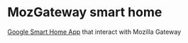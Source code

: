 # MozGateway smart home
[Google Smart Home App](https://developers.google.com/actions/smarthome/) that interact with Mozilla Gateway
